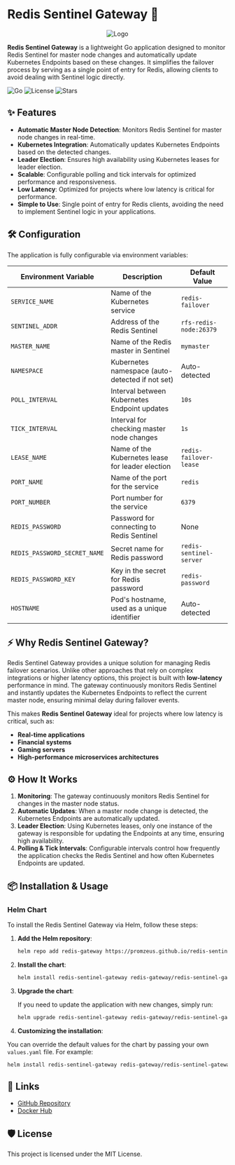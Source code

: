 
# Redis Sentinel Gateway 🚀

<p align="center">
  <img src="https://promzeus.github.io/redis-sentinel-gateway/logo.png" alt="Logo">
</p>

**Redis Sentinel Gateway** is a lightweight Go application designed to monitor Redis Sentinel for master node changes and automatically update Kubernetes Endpoints based on these changes. It simplifies the failover process by serving as a single point of entry for Redis, allowing clients to avoid dealing with Sentinel logic directly.

![Go](https://img.shields.io/github/go-mod/go-version/promzeus/redis-sentinel-gateway)
![License](https://img.shields.io/github/license/promzeus/redis-sentinel-gateway)
![Stars](https://img.shields.io/github/stars/promzeus/redis-sentinel-gateway)

## ✨ Features

- **Automatic Master Node Detection**: Monitors Redis Sentinel for master node changes in real-time.
- **Kubernetes Integration**: Automatically updates Kubernetes Endpoints based on the detected changes.
- **Leader Election**: Ensures high availability using Kubernetes leases for leader election.
- **Scalable**: Configurable polling and tick intervals for optimized performance and responsiveness.
- **Low Latency**: Optimized for projects where low latency is critical for performance.
- **Simple to Use**: Single point of entry for Redis clients, avoiding the need to implement Sentinel logic in your applications.

## 🛠 Configuration

The application is fully configurable via environment variables:

| Environment Variable        | Description                                          | Default Value         |
|-----------------------------|------------------------------------------------------|-----------------------|
| `SERVICE_NAME`               | Name of the Kubernetes service                      | `redis-failover`      |
| `SENTINEL_ADDR`              | Address of the Redis Sentinel                        | `rfs-redis-node:26379`|
| `MASTER_NAME`                | Name of the Redis master in Sentinel                 | `mymaster`            |
| `NAMESPACE`                  | Kubernetes namespace (auto-detected if not set)      | Auto-detected         |
| `POLL_INTERVAL`              | Interval between Kubernetes Endpoint updates         | `10s`                 |
| `TICK_INTERVAL`              | Interval for checking master node changes            | `1s`                  |
| `LEASE_NAME`                 | Name of the Kubernetes lease for leader election     | `redis-failover-lease`|
| `PORT_NAME`                  | Name of the port for the service                     | `redis`               |
| `PORT_NUMBER`                | Port number for the service                          | `6379`                |
| `REDIS_PASSWORD`             | Password for connecting to Redis Sentinel            | None                  |
| `REDIS_PASSWORD_SECRET_NAME` | Secret name for Redis password                       | `redis-sentinel-server`|
| `REDIS_PASSWORD_KEY`         | Key in the secret for Redis password                 | `redis-password`      |
| `HOSTNAME`                   | Pod's hostname, used as a unique identifier          | Auto-detected         |

## ⚡️ Why Redis Sentinel Gateway?

Redis Sentinel Gateway provides a unique solution for managing Redis failover scenarios. Unlike other approaches that rely on complex integrations or higher latency options, this project is built with **low-latency** performance in mind. The gateway continuously monitors Redis Sentinel and instantly updates the Kubernetes Endpoints to reflect the current master node, ensuring minimal delay during failover events.

This makes **Redis Sentinel Gateway** ideal for projects where low latency is critical, such as:

- **Real-time applications**
- **Financial systems**
- **Gaming servers**
- **High-performance microservices architectures**

## ⚙️ How It Works

1. **Monitoring**: The gateway continuously monitors Redis Sentinel for changes in the master node status.
2. **Automatic Updates**: When a master node change is detected, the Kubernetes Endpoints are automatically updated.
3. **Leader Election**: Using Kubernetes leases, only one instance of the gateway is responsible for updating the Endpoints at any time, ensuring high availability.
4. **Polling & Tick Intervals**: Configurable intervals control how frequently the application checks the Redis Sentinel and how often Kubernetes Endpoints are updated.

## 📦 Installation & Usage

### Helm Chart

To install the Redis Sentinel Gateway via Helm, follow these steps:

1. **Add the Helm repository**:

    ```bash
    helm repo add redis-gateway https://promzeus.github.io/redis-sentinel-gateway
    ```

2. **Install the chart**:

    ```bash
    helm install redis-sentinel-gateway redis-gateway/redis-sentinel-gateway --namespace redis --create-namespace
    ```

3. **Upgrade the chart**:

    If you need to update the application with new changes, simply run:

    ```bash
    helm upgrade redis-sentinel-gateway redis-gateway/redis-sentinel-gateway --namespace redis
    ```

4. **Customizing the installation**:

You can override the default values for the chart by passing your own `values.yaml` file. For example:

```bash
helm install redis-sentinel-gateway redis-gateway/redis-sentinel-gateway --namespace redis --create-namespace -f values.yaml
```

## 🔗 Links

- [GitHub Repository](https://github.com/promzeus/redis-sentinel-gateway)
- [Docker Hub](https://hub.docker.com/r/promzeus/redis-sentinel-gateway)

## 🛡 License

This project is licensed under the MIT License.